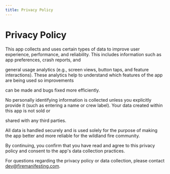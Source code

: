 ```yaml
---
title: Privacy Policy
---
```


# Privacy Policy

This app collects and uses certain types of data to improve user experience, performance, and reliability. This includes information such as app preferences, crash reports, and 

general usage analytics (e.g., screen views, button taps, and feature interactions). These analytics help to understand which features of the app are being used so improvements 

can be made and bugs fixed more efficiently.

No personally identifying information is collected unless you explicitly provide it (such as entering a name or crew label). Your data created within this app is not sold or 

shared with any third parties.

All data is handled securely and is used solely for the purpose of making the app better and more reliable for the wildland fire community.

By continuing, you confirm that you have read and agree to this privacy policy and consent to the app's data collection practices.

For questions regarding the privacy policy or data collection, please contact dev@firemanifesting.com.
